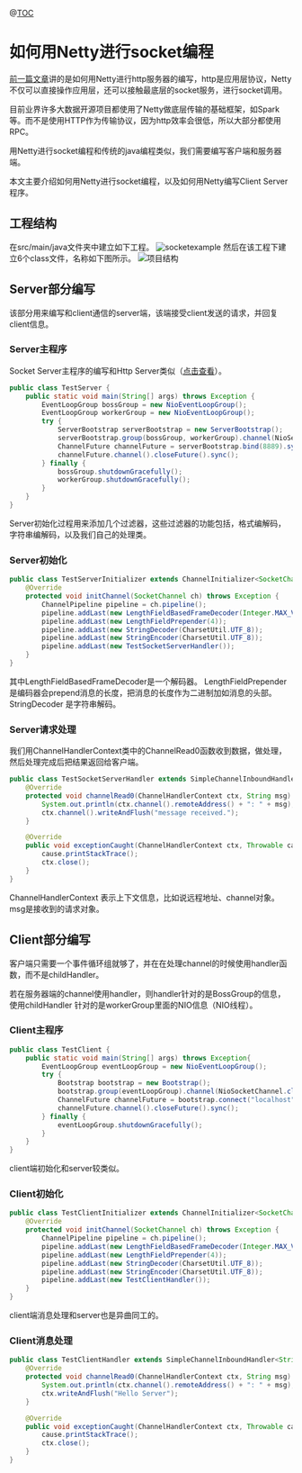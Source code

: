 @[TOC](如何用Netty进行socket编程)
# 如何用Netty进行socket编程

[前一篇文章](https://blog.csdn.net/qq_31027515/article/details/90613839)讲的是如何用Netty进行http服务器的编写，http是应用层协议，Netty不仅可以直接操作应用层，还可以接触最底层的socket服务，进行socket调用。

目前业界许多大数据开源项目都使用了Netty做底层传输的基础框架，如Spark等。而不是使用HTTP作为传输协议，因为http效率会很低，所以大部分都使用RPC。

用Netty进行socket编程和传统的java编程类似，我们需要编写客户端和服务器端。

本文主要介绍如何用Netty进行socket编程，以及如何用Netty编写Client Server程序。
## 工程结构
在src/main/java文件夹中建立如下工程。
![socketexample](https://img-blog.csdnimg.cn/20190530225139195.png)
然后在该工程下建立6个class文件，名称如下图所示。
![项目结构](https://img-blog.csdnimg.cn/20190530225018629.png?x-oss-process=image/watermark,type_ZmFuZ3poZW5naGVpdGk,shadow_10,text_aHR0cHM6Ly9ibG9nLmNzZG4ubmV0L3FxXzMxMDI3NTE1,size_16,color_FFFFFF,t_70)
## Server部分编写

该部分用来编写和client通信的server端，该端接受client发送的请求，并回复client信息。

### Server主程序

Socket Server主程序的编写和Http Server类似（[点击查看](https://mp.csdn.net/mdeditor/90613839)）。

```java
public class TestServer {
    public static void main(String[] args) throws Exception {
        EventLoopGroup bossGroup = new NioEventLoopGroup();
        EventLoopGroup workerGroup = new NioEventLoopGroup();
        try {
            ServerBootstrap serverBootstrap = new ServerBootstrap();
            serverBootstrap.group(bossGroup, workerGroup).channel(NioServerSocketChannel.class).childHandler(new TestServerInitializer());
            ChannelFuture channelFuture = serverBootstrap.bind(8889).sync();
            channelFuture.channel().closeFuture().sync();
        } finally {
            bossGroup.shutdownGracefully();
            workerGroup.shutdownGracefully();
        }
    }
}
```

Server初始化过程用来添加几个过滤器，这些过滤器的功能包括，格式编解码，字符串编解码，以及我们自己的处理类。

### Server初始化
```java
public class TestServerInitializer extends ChannelInitializer<SocketChannel> {
    @Override
    protected void initChannel(SocketChannel ch) throws Exception {
        ChannelPipeline pipeline = ch.pipeline();
        pipeline.addLast(new LengthFieldBasedFrameDecoder(Integer.MAX_VALUE, 0, 4, 0, 4));
        pipeline.addLast(new LengthFieldPrepender(4));
        pipeline.addLast(new StringDecoder(CharsetUtil.UTF_8));
        pipeline.addLast(new StringEncoder(CharsetUtil.UTF_8));
        pipeline.addLast(new TestSocketServerHandler());
    }
}
```

其中LengthFieldBasedFrameDecoder是一个解码器。
LengthFieldPrepender是编码器会prepend消息的长度，把消息的长度作为二进制加如消息的头部。
StringDecoder 是字符串解码。

### Server请求处理
我们用ChannelHandlerContext类中的ChannelRead0函数收到数据，做处理，然后处理完成后把结果返回给客户端。

```java
public class TestSocketServerHandler extends SimpleChannelInboundHandler<String> {
    @Override
    protected void channelRead0(ChannelHandlerContext ctx, String msg) throws Exception {
        System.out.println(ctx.channel().remoteAddress() + ": " + msg);
        ctx.channel().writeAndFlush("message received.");
    }

    @Override
    public void exceptionCaught(ChannelHandlerContext ctx, Throwable cause) throws Exception {
        cause.printStackTrace();
        ctx.close();
    }
}
```
ChannelHandlerContext 表示上下文信息，比如说远程地址、channel对象。
msg是接收到的请求对象。


## Client部分编写
客户端只需要一个事件循环组就够了，并在在处理channel的时候使用handler函数，而不是childHandler。

若在服务器端的channel使用handler，则handler针对的是BossGroup的信息，使用childHandler 针对的是workerGroup里面的NIO信息（NIO线程）。

### Client主程序
```java
public class TestClient {
    public static void main(String[] args) throws Exception{
        EventLoopGroup eventLoopGroup = new NioEventLoopGroup();
        try {
            Bootstrap bootstrap = new Bootstrap();
            bootstrap.group(eventLoopGroup).channel(NioSocketChannel.class).handler(new TestClientInitializer());
            ChannelFuture channelFuture = bootstrap.connect("localhost", 8889).sync();
            channelFuture.channel().closeFuture().sync();
        } finally {
            eventLoopGroup.shutdownGracefully();
        }
    }
}

```

client端初始化和server较类似。
### Client初始化
```java
public class TestClientInitializer extends ChannelInitializer<SocketChannel> {
    @Override
    protected void initChannel(SocketChannel ch) throws Exception {
        ChannelPipeline pipeline = ch.pipeline();
        pipeline.addLast(new LengthFieldBasedFrameDecoder(Integer.MAX_VALUE, 0, 4, 0, 4));
        pipeline.addLast(new LengthFieldPrepender(4));
        pipeline.addLast(new StringDecoder(CharsetUtil.UTF_8));
        pipeline.addLast(new StringEncoder(CharsetUtil.UTF_8));
        pipeline.addLast(new TestClientHandler());
    }
}
```
client端消息处理和server也是异曲同工的。
### Client消息处理
```java
public class TestClientHandler extends SimpleChannelInboundHandler<String> {
    @Override
    protected void channelRead0(ChannelHandlerContext ctx, String msg) throws Exception {
        System.out.println(ctx.channel().remoteAddress() + ": " + msg);
        ctx.writeAndFlush("Hello Server");
    }

    @Override
    public void exceptionCaught(ChannelHandlerContext ctx, Throwable cause) throws Exception {
        cause.printStackTrace();
        ctx.close();
    }
}
```